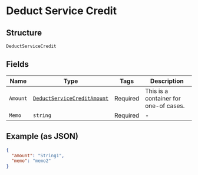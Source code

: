 
# Deduct Service Credit

## Structure

`DeductServiceCredit`

## Fields

| Name | Type | Tags | Description |
|  --- | --- | --- | --- |
| `Amount` | [`DeductServiceCreditAmount`](../../doc/models/containers/deduct-service-credit-amount.md) | Required | This is a container for one-of cases. |
| `Memo` | `string` | Required | - |

## Example (as JSON)

```json
{
  "amount": "String1",
  "memo": "memo2"
}
```

